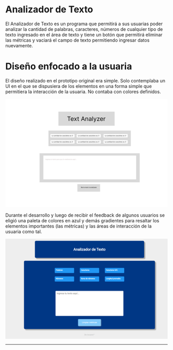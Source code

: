 # Analizador de Texto

El Analizador de Texto es un programa que permitirá a sus usuarias poder analizar la cantidad de palabras, caracteres, números de cualquier tipo de texto ingresado en el área de texto y tiene un botón que permitirá eliminar las métricas y vaciará el campo de texto permitiendo ingresar datos nuevamente. 

# Diseño enfocado a la usuaria

El diseño realizado en el prototipo original era simple. Solo contemplaba un UI en el que se dispusiera de los elementos en una forma simple que permitiera la interacción de la usuaria. No contaba con colores definidos. 

![image](prototipo.png)

Durante el desarrollo y luego de recibir el feedback de algunos usuarios se eligió una paleta de colores en azul y demás gradientes para resaltar los elementos importantes (las métricas) y las áreas de interacción de la usuaria como tal.

![image](final.png)

***
